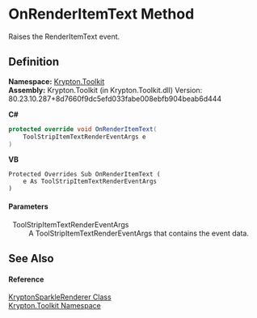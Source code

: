 # OnRenderItemText Method


Raises the RenderItemText event.



## Definition
**Namespace:** <a href="79d2eac2-21f4-54ff-7552-b20c33c30600.md">Krypton.Toolkit</a>  
**Assembly:** Krypton.Toolkit (in Krypton.Toolkit.dll) Version: 80.23.10.287+8d7660f9dc5efd033fabe008ebfb904beab6d444

**C#**
``` C#
protected override void OnRenderItemText(
	ToolStripItemTextRenderEventArgs e
)
```
**VB**
``` VB
Protected Overrides Sub OnRenderItemText ( 
	e As ToolStripItemTextRenderEventArgs
)
```



#### Parameters
<dl><dt>  ToolStripItemTextRenderEventArgs</dt><dd>A ToolStripItemTextRenderEventArgs that contains the event data.</dd></dl>

## See Also


#### Reference
<a href="a97c711c-b979-2168-ab6d-d6be995c34ab.md">KryptonSparkleRenderer Class</a>  
<a href="79d2eac2-21f4-54ff-7552-b20c33c30600.md">Krypton.Toolkit Namespace</a>  
